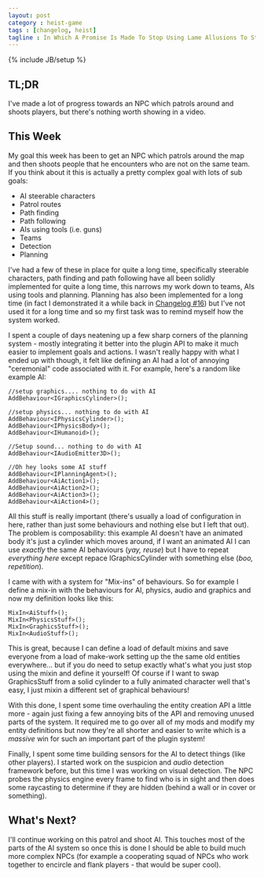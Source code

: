 ```yaml
---
layout: post
category : heist-game
tags : [changelog, heist]
tagline : In Which A Promise Is Made To Stop Using Lame Allusions To Star Wars Films
---
```

{% include JB/setup %}


## TL;DR

I've made a lot of progress towards an NPC which patrols around and shoots players, but there's nothing worth showing in a video.

## This Week

My goal this week has been to get an NPC which patrols around the map and then shoots people that he encounters who are not on the same team. If you think about it this is actually a pretty complex goal with lots of sub goals:

 - AI steerable characters
 - Patrol routes
  - Path finding
  - Path following
 - AIs using tools (i.e. guns)
 - Teams
 - Detection
 - Planning
 
I've had a few of these in place for quite a long time, specifically steerable characters, path finding and path following have all been solidly implemented for quite a long time, this narrows my work down to teams, AIs using tools and planning. Planning has also been implemented for a long time (in fact I demonstrated it a while back in [Changelog #16](https://www.youtube.com/watch?v=FH5vupCR53Y)) but I've not used it for a long time and so my first task was to remind myself how the system worked.

I spent a couple of days neatening up a few sharp corners of the planning system - mostly integrating it better into the plugin API to make it much easier to implement goals and actions. I wasn't really happy with what I ended up with though, it felt like defining an AI had a lot of annoying "ceremonial" code associated with it. For example, here's a random like example AI:

    //setup graphics.... nothing to do with AI
    AddBehaviour<IGraphicsCylinder>();
    
    //setup physics... nothing to do with AI
    AddBehaviour<IPhysicsCylinder>();
    AddBehaviour<IPhysicsBody>();
    AddBehaviour<IHumanoid>();
    
    //Setup sound... nothing to do with AI
    AddBehaviour<IAudioEmitter3D>();
    
    //Oh hey looks some AI stuff
    AddBehaviour<IPlanningAgent>();
    AddBehaviour<AiAction1>();
    AddBehaviour<AiAction2>();
    AddBehaviour<AiAction3>();
    AddBehaviour<AiAction4>();
    
All this stuff is really important (there's usually a load of configuration in here, rather than just some behaviours and nothing else but I left that out). The problem is composability: this example AI doesn't have an animated body it's just a cylinder which moves around, if I want an animated AI I can use *exactly* the same AI behaviours (*yay, reuse*) but I have to repeat *everything here* except repace IGraphicsCylinder with something else (*boo, repetition*).

I came with with a system for "Mix-ins" of behaviours. So for example I define a mix-in with the behaviours for AI, physics, audio and graphics and now my definition looks like this:

    MixIn<AiStuff>();
    MixIn<PhysicsStuff>();
    MixIn<GraphicsStuff>();
    MixIn<AudioStuff>();
    
This is great, because I can define a load of default mixins and save everyone from a load of make-work setting up the the same old entities everywhere... but if you do need to setup exactly what's what you just stop using the mixin and define it yourself! Of course if I want to swap GraphicsStuff from a solid cylinder to a fully animated character well that's easy, I just mixin a different set of graphical behaviours!

With this done, I spent some time overhauling the entity creation API a little more - again just fixing a few annoying bits of the API and removing unused parts of the system. It required me to go over all of my mods and modify my entity definitions but now they're all shorter and easier to write which is a *massive* win for such an important part of the plugin system!

Finally, I spent some time building sensors for the AI to detect things (like other players). I started work on the suspicion and *audio* detection framework before, but this time I was working on visual detection. The NPC probes the physics engine every frame to find who is in sight and then does some raycasting to determine if they are hidden (behind a wall or in cover or something).

## What's Next?

I'll continue working on this patrol and shoot AI. This touches most of the parts of the AI system so once this is done I should be able to build much more complex NPCs (for example a cooperating squad of NPCs who work together to encircle and flank players - that would be super cool).